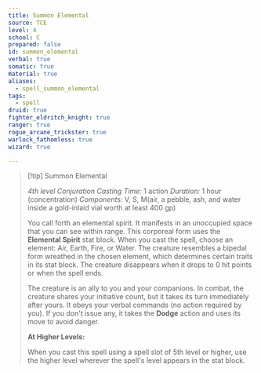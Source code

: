 ```yaml
---
title: Summon Elemental
source: TCE
level: 4
school: C
prepared: false
id: summon_elemental
verbal: true
somatic: true
material: true
aliases:
  - spell_summon_elemental
tags:
  - spell
druid: true
fighter_eldritch_knight: true
ranger: true
rogue_arcane_trickster: true
warlock_fathomless: true
wizard: true

---
```

>[!tip] Summon Elemental
>
> *4th level Conjuration*
> *Casting Time:* 1 action
> *Duration:* 1 hour (concentration)
> *Components:* V, S, M(air, a pebble, ash, and water inside a gold-inlaid vial worth at least 400 gp)
>
>You call forth an elemental spirit. It manifests in an unoccupied space that you can see within range. This corporeal form uses the **Elemental Spirit** stat block. When you cast the spell, choose an element: Air, Earth, Fire, or Water. The creature resembles a bipedal form wreathed in the chosen element, which determines certain traits in its stat block. The creature disappears when it drops to 0 hit points or when the spell ends.
>
>The creature is an ally to you and your companions. In combat, the creature shares your initiative count, but it takes its turn immediately after yours. It obeys your verbal commands (no action required by you). If you don't issue any, it takes the **Dodge** action and uses its move to avoid danger.
>
>**At Higher Levels:**
>
>When you cast this spell using a spell slot of 5th level or higher, use the higher level wherever the spell's level appears in the stat block.
>

